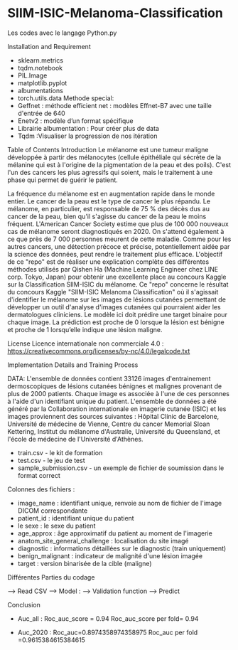 # SIIM-ISIC-Melanoma-Classification
Les codes avec le langage Python.py

Installation and Requirement

- sklearn.metrics 
- tqdm.notebook
- PIL.Image
- matplotlib.pyplot
- albumentations
- torch.utils.data
Methode special: 
- Geffnet : méthode efficient net : modèles Effnet-B7 avec une taille d'entrée de 640
- Enetv2 : modèle d’un format spécifique
- Librairie albumentation : Pour créer plus de data
- Tqdm :Visualiser la progression de nos itération

Table of Contents
Introduction
Le mélanome est une tumeur maligne développée à partir des mélanocytes (cellule épithéliale qui sécrète de la mélanine qui est à l'origine de la pigmentation de la peau et des poils).
C'est l'un des cancers les plus agressifs qui soient, mais le traitement à une phase qui permet de guérir le patient.

La fréquence du mélanome est en augmentation rapide dans le monde entier.
Le cancer de la peau est le type de cancer le plus répandu. Le mélanome, en particulier, est responsable de 75 % des décès dus au cancer de la peau, bien qu'il s'agisse du cancer de la peau le moins fréquent. L'American Cancer Society estime que plus de 100 000 nouveaux cas de mélanome seront diagnostiqués en 2020. On s'attend également à ce que près de 7 000 personnes meurent de cette maladie. Comme pour les autres cancers, une détection précoce et précise, potentiellement aidée par la science des données, peut rendre le traitement plus efficace.
L'objectif de ce "repo" est de réaliser une explication complète des différentes méthodes utilisés par Qishen Ha
(Machine Learning Engineer chez LINE corp.
Tokyo, Japan) pour obtenir une excellente place au concours Kaggle sur la Classification SIIM-ISIC du mélanome.
Ce "repo" concerne le résultat du concours Kaggle "SIIM-ISIC Melanoma Classification" où il s'agissait d'identifier le mélanome sur les images de lésions cutanées permettant de développer un outil d'analyse d'images cutanées qui pourraient aider les dermatologues cliniciens.
Le modèle ici doit prédire une target binaire pour chaque image. La prédiction est proche de 0 lorsque la lésion est bénigne et proche de 1 lorsqu’elle indique une lésion maligne.

License 
Licence internationale non commerciale 4.0 : https://creativecommons.org/licenses/by-nc/4.0/legalcode.txt 


Implementation Details and Training Process

DATA: L'ensemble de données contient 33126 images d'entrainement dermoscopiques de lésions cutanées bénignes et malignes provenant de plus de 2000 patients. Chaque image es associée à l'une de ces personnes à l'aide d'un identifiant unique du patient.
 L'ensemble de données a été généré par la Collaboration internationale en imagerie cutanée (ISIC) et les images proviennent des sources suivantes : Hôpital Clínic de Barcelone, Université de médecine de Vienne, Centre du cancer Memorial Sloan Kettering, Institut du mélanome d'Australie, Université du Queensland, et l'école de médecine de l'Université d'Athènes.
- train.csv - le kit de formation
- test.csv - le jeu de test
- sample_submission.csv - un exemple de fichier de soumission dans le format correct

Colonnes des fichiers :
- image_name : identifiant unique, renvoie au nom de fichier de l'image DICOM correspondante
- patient_id : identifiant unique du patient
- le sexe :  le sexe du patient 
- age_approx : âge approximatif du patient au moment de l'imagerie
- anatom_site_general_challenge :  localisation du site imagé
- diagnostic : informations détaillées sur le diagnostic (train uniquement)
- benign_malignant :  indicateur de malignité d'une lésion imagée
- target : version binarisée de la cible (maligne)

Différentes Parties du codage

-->	Read CSV 
-->	Model : 
--> Validation function
-->	Predict

Conclusion
- Auc_all :
Roc_auc_score = 0.94
Roc_auc_score per fold= 0.94

- Auc_2020 :
Roc_auc=0.8974358974358975
Roc_auc per fold =0.9615384615384615






